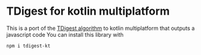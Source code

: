 # TDigest for kotlin multiplatform

This is a port of the [TDigest algorithm](https://github.com/tdunning/t-digest) to kotlin multiplatform 
that outputs a javascript code
You can install this library  with
```commandline
npm i tdigest-kt
```